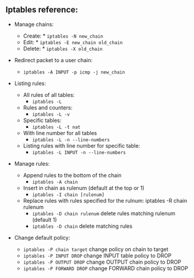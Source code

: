 ## Iptables reference:
* Manage chains:
    * Create: 
          * `iptables -N new_chain`
    * Edit: 
          * `iptables -E new_chain old_chain`
    * Delete: 
          * `iptables -X old_chain`

* Redirect packet to a user chain:
    * `iptables -A INPUT -p icmp -j new_chain`

* Listing rules:
    * All rules of all tables:
        * `iptables -L`
    * Rules and counters:
        * `iptables -L -v`
    * Specific tables: 
        * `iptables -L -t nat`
    * With line number for all tables 
        * `iptables -L -n --line-numbers`
    * Listing rules with line number for specific table:
        * `iptables -L INPUT -n --line-numbers`

* Manage rules:
    * Append rules to the bottom of the chain 
        * `iptables -A chain`
    * Insert in chain as rulenum (default at the top or 1)
        * `iptables -I chain [rulenum]`
    * Replace rules with rules specified for the rulnum: iptables -R chain rulenum
        * `iptables -D chain rulenum`   delete rules matching rulenum (default 1)
        * `iptables -D chain`        delete matching rules

* Change default policy:
    * `iptables -P chain target`   change policy on chain to target
    * `iptables -P INPUT DROP`     change INPUT table policy to DROP
    * `iptables -P OUTPUT DROP`    change OUTPUT chain policy to DROP
    * `iptables -P FORWARD DROP`   change FORWARD chain policy to DROP

